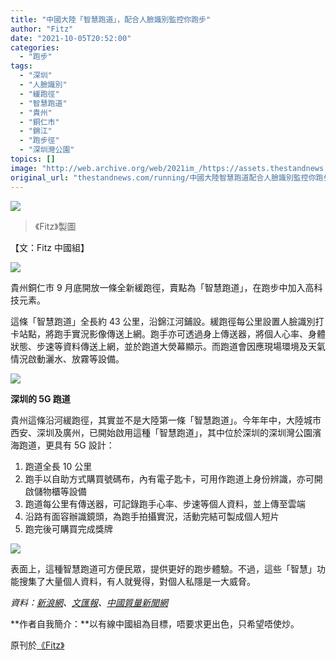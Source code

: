 ```yaml
---
title: "中國大陸「智慧跑道」，配合人臉識別監控你跑步"
author: "Fitz"
date: "2021-10-05T20:52:00"
categories:
  - "跑步"
tags:
  - "深圳"
  - "人臉識別"
  - "緩跑徑"
  - "智慧跑道"
  - "貴州"
  - "銅仁市"
  - "錦江"
  - "跑步徑"
  - "深圳灣公園"
topics: []
image: "http://web.archive.org/web/2021im_/https://assets.thestandnews.com/media/photos/006471253476142365465213.png"
original_url: "thestandnews.com/running/中國大陸智慧跑道配合人臉識別監控你跑步"
---
```

![](http://web.archive.org/web/2021im_/https://assets.thestandnews.com/media/photos/006471253476142365465213.png)
> 《Fitz》製圖

【文：Fitz 中國組】

![](http://web.archive.org/web/2021im_/https://i2.wp.com/fitz.hk/wp-content/uploads/2021/09/%E6%99%BA%E6%85%A7%E8%B7%91%E9%81%93-1.jpeg)

貴州銅仁市 9 月底開放一條全新緩跑徑，賣點為「智慧跑道」，在跑步中加入高科技元素。

這條「智慧跑道」全長約 43 公里，沿錦江河鋪設。緩跑徑每公里設置人臉識別打卡站點，將跑手實況影像傳送上網。跑手亦可透過身上傳送器，將個人心率、身體狀態、步速等資料傳送上網，並於跑道大熒幕顯示。而跑道會因應現場環境及天氣情況啟動灑水、放霧等設備。

![](http://web.archive.org/web/2021im_/https://i2.wp.com/fitz.hk/wp-content/uploads/2021/09/%E6%99%BA%E6%85%A7%E8%B7%91%E9%81%93-2.jpeg)

**深圳的 5G 跑道**

貴州這條沿河緩跑徑，其實並不是大陸第一條「智慧跑道」。今年年中，大陸城市西安、深圳及廣州，已開始啟用這種「智慧跑道」，其中位於深圳的深圳灣公園濱海跑道，更具有 5G 設計：

1.  跑道全長 10 公里
2.  跑手以自助方式購買號碼布，內有電子匙卡，可用作跑道上身份辨識，亦可開啟儲物櫃等設備
3.  跑道每公里有傳送器，可記錄跑手心率、步速等個人資料，並上傳至雲端
4.  沿路有面容辦識鏡頭，為跑手拍攝實況，活動完結可製成個人短片
5.  跑完後可購買完成獎牌

![](http://web.archive.org/web/2021im_/https://i2.wp.com/fitz.hk/wp-content/uploads/2021/09/%E6%99%BA%E6%85%A7%E8%B7%91%E9%81%93-4.jpg)

表面上，這種智慧跑道可方便民眾，提供更好的跑步體驗。不過，這些「智慧」功能搜集了大量個人資料，有人就覺得，對個人私隱是一大威脅。

_資料：[新浪網](http://web.archive.org/web/20211006182134/https://sports.sina.com.cn/run/2021-09-28/doc-iktzscyx6876160.shtml)、[文匯報](http://web.archive.org/web/20211006182134/https://www.wenweipo.com/a/202105/05/AP6091fceae4b0476859ba282c.html)、[中國質量新聞網](http://web.archive.org/web/20211006182134/https://m.cqn.com.cn/fangchan/content/2021-09/17/content_8734376.htm)_

**作者自我簡介：**以有線中國組為目標，唔要求更出色，只希望唔使炒。

原刊於[《Fitz》](http://web.archive.org/web/20211006182134/https://fitz.hk/?p=163567)
